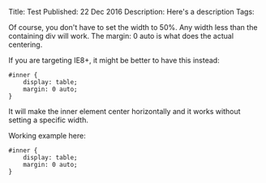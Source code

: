 Title: Test
Published: 22 Dec 2016
Description: Here's a description
Tags: 

Of course, you don't have to set the width to 50%. Any width less than the containing div will work. The margin: 0 auto is what does the actual centering.

If you are targeting IE8+, it might be better to have this instead:

	#inner {
		display: table;
		margin: 0 auto;
	}

It will make the inner element center horizontally and it works without setting a specific width.

Working example here:

	#inner {
		display: table;
		margin: 0 auto; 
	}